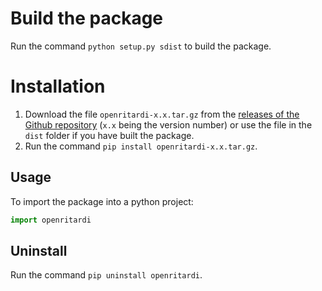 # Build the package

Run the command `python setup.py sdist` to build the package.

# Installation

1. Download the file `openritardi-x.x.tar.gz` from the [releases of the Github repository](https://github.com/hadriensevel/openritardi/releases) (`x.x` being the version number) or use the file in the `dist` folder if you have built the package.
2. Run the command `pip install openritardi-x.x.tar.gz`.

## Usage

To import the package into a python project:

```python
import openritardi
```

## Uninstall

Run the command `pip uninstall openritardi`.